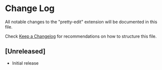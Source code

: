 # Change Log

All notable changes to the "pretty-edit" extension will be documented in this file.

Check [Keep a Changelog](http://keepachangelog.com/) for recommendations on how to structure this file.

## [Unreleased]

- Initial release